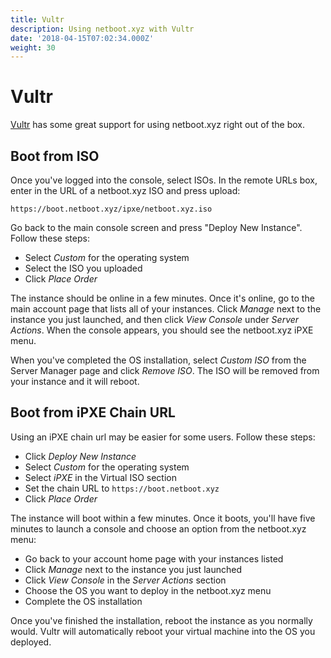 ```yaml
---
title: Vultr
description: Using netboot.xyz with Vultr
date: '2018-04-15T07:02:34.000Z'
weight: 30
---
```


# Vultr

[Vultr](http://www.vultr.com/?ref=6870843) has some great support for using netboot.xyz right out of the box.

## Boot from ISO

Once you've logged into the console, select ISOs. In the remote URLs box, enter in the URL of a netboot.xyz ISO and press upload:

```text
https://boot.netboot.xyz/ipxe/netboot.xyz.iso
```

Go back to the main console screen and press "Deploy New Instance". Follow these steps:

* Select _Custom_ for the operating system
* Select the ISO you uploaded
* Click _Place Order_

The instance should be online in a few minutes. Once it's online, go to the main account page that lists all of your instances. Click _Manage_ next to the instance you just launched, and then click _View Console_ under _Server Actions_. When the console appears, you should see the netboot.xyz iPXE menu.

When you've completed the OS installation, select _Custom ISO_ from the Server Manager page and click _Remove ISO_. The ISO will be removed from your instance and it will reboot.

## Boot from iPXE Chain URL

Using an iPXE chain url may be easier for some users. Follow these steps:

* Click _Deploy New Instance_
* Select _Custom_ for the operating system
* Select _iPXE_ in the Virtual ISO section
* Set the chain URL to `https://boot.netboot.xyz`
* Click _Place Order_

The instance will boot within a few minutes. Once it boots, you'll have five minutes to launch a console and choose an option from the netboot.xyz menu:

* Go back to your account home page with your instances listed
* Click _Manage_ next to the instance you just launched
* Click _View Console_ in the _Server Actions_ section
* Choose the OS you want to deploy in the netboot.xyz menu
* Complete the OS installation

Once you've finished the installation, reboot the instance as you normally would. Vultr will automatically reboot your virtual machine into the OS you deployed.

